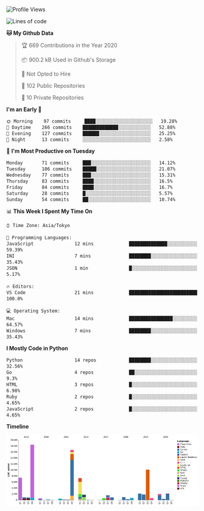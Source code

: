 <!--START_SECTION:waka-->
![Profile Views](http://img.shields.io/badge/Profile%20Views-0-blue)

![Lines of code](https://img.shields.io/badge/From%20Hello%20World%20I%27ve%20Written-9.4%20million%20lines%20of%20code-blue)

**🐱 My Github Data** 

> 🏆 669 Contributions in the Year 2020
 > 
> 📦 900.2 kB Used in Github's Storage 
 > 
> 🚫 Not Opted to Hire
 > 
> 📜 102 Public Repositories
 > 
> 🔑 10 Private Repositories 

**I'm an Early 🐤** 

```text
🌞 Morning    97 commits     ████░░░░░░░░░░░░░░░░░░░░░   19.28% 
🌆 Daytime    266 commits    █████████████░░░░░░░░░░░░   52.88% 
🌃 Evening    127 commits    ██████░░░░░░░░░░░░░░░░░░░   25.25% 
🌙 Night      13 commits     ░░░░░░░░░░░░░░░░░░░░░░░░░   2.58%

```
📅 **I'm Most Productive on Tuesday** 

```text
Monday       71 commits     ███░░░░░░░░░░░░░░░░░░░░░░   14.12% 
Tuesday      106 commits    █████░░░░░░░░░░░░░░░░░░░░   21.07% 
Wednesday    77 commits     ███░░░░░░░░░░░░░░░░░░░░░░   15.31% 
Thursday     83 commits     ████░░░░░░░░░░░░░░░░░░░░░   16.5% 
Friday       84 commits     ████░░░░░░░░░░░░░░░░░░░░░   16.7% 
Saturday     28 commits     █░░░░░░░░░░░░░░░░░░░░░░░░   5.57% 
Sunday       54 commits     ██░░░░░░░░░░░░░░░░░░░░░░░   10.74%

```


📊 **This Week I Spent My Time On** 

```text
⌚︎ Time Zone: Asia/Tokyo

💬 Programming Languages: 
JavaScript               12 mins             ██████████████░░░░░░░░░░░   59.39% 
INI                      7 mins              ████████░░░░░░░░░░░░░░░░░   35.43% 
JSON                     1 min               █░░░░░░░░░░░░░░░░░░░░░░░░   5.17%

🔥 Editors: 
VS Code                  21 mins             █████████████████████████   100.0%

💻 Operating System: 
Mac                      14 mins             ████████████████░░░░░░░░░   64.57% 
Windows                  7 mins              ████████░░░░░░░░░░░░░░░░░   35.43%

```

**I Mostly Code in Python** 

```text
Python                   14 repos            ████████░░░░░░░░░░░░░░░░░   32.56% 
Go                       4 repos             ██░░░░░░░░░░░░░░░░░░░░░░░   9.3% 
HTML                     3 repos             █░░░░░░░░░░░░░░░░░░░░░░░░   6.98% 
Ruby                     2 repos             █░░░░░░░░░░░░░░░░░░░░░░░░   4.65% 
JavaScript               2 repos             █░░░░░░░░░░░░░░░░░░░░░░░░   4.65%

```


**Timeline**

![Chart not found](https://github.com/takuan-osho/takuan-osho/blob/master/charts/bar_graph.png) 


<!--END_SECTION:waka-->
